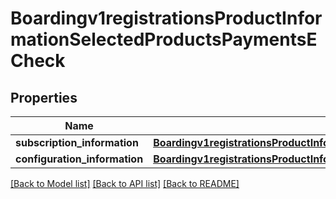 # Boardingv1registrationsProductInformationSelectedProductsPaymentsECheck

## Properties
Name | Type | Description | Notes
------------ | ------------- | ------------- | -------------
**subscription_information** | [**Boardingv1registrationsProductInformationSelectedProductsPaymentsECheckSubscriptionInformation**](Boardingv1registrationsProductInformationSelectedProductsPaymentsECheckSubscriptionInformation.md) |  | [optional] 
**configuration_information** | [**Boardingv1registrationsProductInformationSelectedProductsPaymentsECheckConfigurationInformation**](Boardingv1registrationsProductInformationSelectedProductsPaymentsECheckConfigurationInformation.md) |  | [optional] 

[[Back to Model list]](../README.md#documentation-for-models) [[Back to API list]](../README.md#documentation-for-api-endpoints) [[Back to README]](../README.md)



